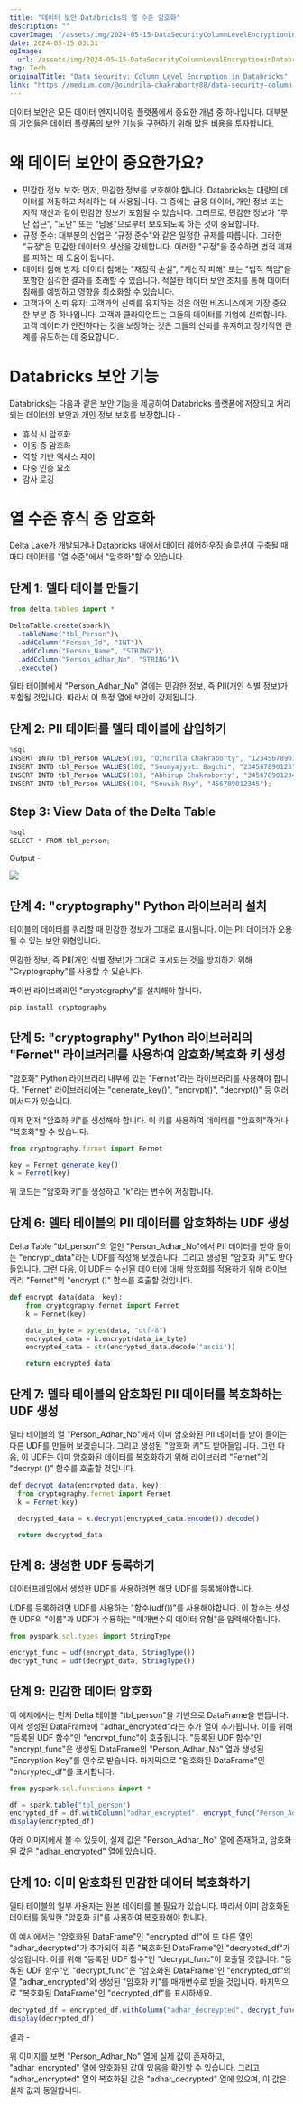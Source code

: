 ```yaml
---
title: "데이터 보안 Databricks의 열 수준 암호화"
description: ""
coverImage: "/assets/img/2024-05-15-DataSecurityColumnLevelEncryptioninDatabricks_0.png"
date: 2024-05-15 03:31
ogImage: 
  url: /assets/img/2024-05-15-DataSecurityColumnLevelEncryptioninDatabricks_0.png
tag: Tech
originalTitle: "Data Security: Column Level Encryption in Databricks"
link: "https://medium.com/@oindrila-chakraborty88/data-security-column-level-encryption-in-databricks-c8745740d759"
---
```



데이터 보안은 모든 데이터 엔지니어링 플랫폼에서 중요한 개념 중 하나입니다. 대부분의 기업들은 데이터 플랫폼의 보안 기능을 구현하기 위해 많은 비용을 투자합니다.

# 왜 데이터 보안이 중요한가요?

- 민감한 정보 보호: 먼저, 민감한 정보를 보호해야 합니다. Databricks는 대량의 데이터를 저장하고 처리하는 데 사용됩니다. 그 중에는 금융 데이터, 개인 정보 또는 지적 재산과 같이 민감한 정보가 포함될 수 있습니다. 그러므로, 민감한 정보가 "무단 접근", "도난" 또는 "남용"으로부터 보호되도록 하는 것이 중요합니다.
- 규정 준수: 대부분의 산업은 "규정 준수"와 같은 일정한 규제를 따릅니다. 그러한 "규정"은 민감한 데이터의 생산을 강제합니다. 이러한 "규정"을 준수하면 법적 제재를 피하는 데 도움이 됩니다.
- 데이터 침해 방지: 데이터 침해는 "재정적 손실", "계산적 피해" 또는 "법적 책임"을 포함한 심각한 결과를 초래할 수 있습니다. 적절한 데이터 보안 조치를 통해 데이터 침해를 예방하고 영향을 최소화할 수 있습니다.
- 고객과의 신뢰 유지: 고객과의 신뢰를 유지하는 것은 어떤 비즈니스에게 가장 중요한 부분 중 하나입니다. 고객과 클라이언트는 그들의 데이터를 기업에 신뢰합니다. 고객 데이터가 안전하다는 것을 보장하는 것은 그들의 신뢰를 유지하고 장기적인 관계를 유도하는 데 중요합니다.

# Databricks 보안 기능



Databricks는 다음과 같은 보안 기능을 제공하여 Databricks 플랫폼에 저장되고 처리되는 데이터의 보안과 개인 정보 보호를 보장합니다 -

- 휴식 시 암호화
- 이동 중 암호화
- 역할 기반 액세스 제어
- 다중 인증 요소
- 감사 로깅

# 열 수준 휴식 중 암호화

Delta Lake가 개발되거나 Databricks 내에서 데이터 웨어하우징 솔루션이 구축될 때마다 데이터를 "열 수준"에서 "암호화"할 수 있습니다.



## 단계 1: 델타 테이블 만들기

```js
from delta.tables import *

DeltaTable.create(spark)\
  .tableName("tbl_Person")\
  .addColumn("Person_Id", "INT")\
  .addColumn("Person_Name", "STRING")\
  .addColumn("Person_Adhar_No", "STRING")\
  .execute()
```

델타 테이블에서 "Person_Adhar_No" 열에는 민감한 정보, 즉 PII(개인 식별 정보)가 포함될 것입니다. 따라서 이 특정 열에 보안이 강제됩니다.

## 단계 2: PII 데이터를 델타 테이블에 삽입하기



```js
%sql
INSERT INTO tbl_Person VALUES(101, "Oindrila Chakraborty", "123456789012");
INSERT INTO tbl_Person VALUES(102, "Soumyajyoti Bagchi", "234567890123");
INSERT INTO tbl_Person VALUES(103, "Abhirup Chakraborty", "345678901234");
INSERT INTO tbl_Person VALUES(104, "Souvik Roy", "456789012345");
```

## Step 3: View Data of the Delta Table

```js
%sql
SELECT * FROM tbl_person;
```

Output -



<img src="/assets/img/2024-05-15-DataSecurityColumnLevelEncryptioninDatabricks_0.png" />

## 단계 4: "cryptography" Python 라이브러리 설치

테이블의 데이터를 쿼리할 때 민감한 정보가 그대로 표시됩니다. 이는 PII 데이터가 오용될 수 있는 보안 위협입니다.

민감한 정보, 즉 PII(개인 식별 정보)가 그대로 표시되는 것을 방지하기 위해 "Cryptography"를 사용할 수 있습니다.



파이썬 라이브러리인 "cryptography"를 설치해야 합니다.

```js
pip install cryptography
```

## 단계 5: "cryptography" Python 라이브러리의 "Fernet" 라이브러리를 사용하여 암호화/복호화 키 생성

"암호화" Python 라이브러리 내부에 있는 "Fernet"라는 라이브러리를 사용해야 합니다. 
"Fernet" 라이브러리에는 "generate_key()", "encrypt()", "decrypt()" 등 여러 메서드가 있습니다.



이제 먼저 "암호화 키"를 생성해야 합니다. 이 키를 사용하여 데이터를 "암호화"하거나 "복호화"할 수 있습니다.

```js
from cryptography.fernet import Fernet

key = Fernet.generate_key()
k = Fernet(key)
```

위 코드는 "암호화 키"를 생성하고 "k"라는 변수에 저장합니다.

## 단계 6: 델타 테이블의 PII 데이터를 암호화하는 UDF 생성



Delta Table "tbl_person"의 열인 "Person_Adhar_No"에서 PII 데이터를 받아 들이는 "encrypt_data"라는 UDF를 작성해 보겠습니다. 그리고 생성된 "암호화 키"도 받아들입니다. 그런 다음, 이 UDF는 수신된 데이터에 대해 암호화를 적용하기 위해 라이브러리 "Fernet"의 "encrypt ()" 함수를 호출할 것입니다.

```python
def encrypt_data(data, key):
    from cryptography.fernet import Fernet
    k = Fernet(key)

    data_in_byte = bytes(data, "utf-8")
    encrypted_data = k.encrypt(data_in_byte)
    encrypted_data = str(encrypted_data.decode("ascii"))

    return encrypted_data
```

## 단계 7: 델타 테이블의 암호화된 PII 데이터를 복호화하는 UDF 생성

델타 테이블의 열 "Person_Adhar_No"에서 이미 암호화된 PII 데이터를 받아 들이는 다른 UDF를 만들어 보겠습니다. 그리고 생성된 "암호화 키"도 받아들입니다. 그런 다음, 이 UDF는 이미 암호화된 데이터를 복호화하기 위해 라이브러리 "Fernet"의 "decrypt ()" 함수를 호출할 것입니다.




```js
def decrypt_data(encrypted_data, key):
  from cryptography.fernet import Fernet
  k = Fernet(key)

  decrypted_data = k.decrypt(encrypted_data.encode()).decode()

  return decrypted_data
```

## 단계 8: 생성한 UDF 등록하기

데이터프레임에서 생성한 UDF를 사용하려면 해당 UDF를 등록해야합니다.

UDF를 등록하려면 UDF를 사용하는 "함수(udf())"를 사용해야합니다. 이 함수는 생성한 UDF의 "이름"과 UDF가 수용하는 "매개변수의 데이터 유형"을 입력해야합니다.



```js
from pyspark.sql.types import StringType

encrypt_func = udf(encrypt_data, StringType())
decrypt_func = udf(decrypt_data, StringType())
```

## 단계 9: 민감한 데이터 암호화

이 예제에서는 먼저 Delta 테이블 "tbl_person"을 기반으로 DataFrame을 만듭니다.
이제 생성된 DataFrame에 "adhar_encrypted"라는 추가 열이 추가됩니다. 이를 위해 "등록된 UDF 함수"인 "encrypt_func"이 호출됩니다.
"등록된 UDF 함수"인 "encrypt_func"은 생성된 DataFrame의 "Person_Adhar_No" 열과 생성된 "Encryption Key"를 인수로 받습니다.
마지막으로 "암호화된 DataFrame"인 "encrypted_df"를 표시합니다.

```js
from pyspark.sql.functions import *

df = spark.table("tbl_person")
encrypted_df = df.withColumn("adhar_encrypted", encrypt_func("Person_Adhar_No", lit(key)))
display(encrypted_df)
```



아래 이미지에서 볼 수 있듯이, 실제 값은 "Person_Adhar_No" 열에 존재하고, 암호화된 값은 "adhar_encrypted" 열에 있습니다.

## 단계 10: 이미 암호화된 민감한 데이터 복호화하기



델타 테이블의 일부 사용자는 원본 데이터를 볼 필요가 있습니다. 따라서 이미 암호화된 데이터를 동일한 "암호화 키"를 사용하여 복호화해야 합니다.

이 예시에서는 "암호화된 DataFrame"인 "encrypted_df"에 또 다른 열인 "adhar_decrypted"가 추가되어 최종 "복호화된 DataFrame"인 "decrypted_df"가 생성됩니다. 이를 위해 "등록된 UDF 함수"인 "decrypt_func"이 호출될 것입니다. "등록된 UDF 함수"인 "decrypt_func"은 "암호화된 DataFrame"인 "encrypted_df"의 열 "adhar_encrypted"와 생성된 "암호화 키"를 매개변수로 받을 것입니다. 마지막으로 "복호화된 DataFrame"인 "decrypted_df"를 표시하세요.

```js
decrypted_df = encrypted_df.withColumn("adhar_decreypted", decrypt_func("adhar_encrypted", lit(key)))
display(decrypted_df)
```

결과 -



위 이미지를 보면 "Person_Adhar_No" 열에 실제 값이 존재하고, "adhar_encrypted" 열에 암호화된 값이 있음을 확인할 수 있습니다. 그리고 "adhar_encrypted" 열의 복호화된 값은 "adhar_decrypted" 열에 있으며, 이 값은 실제 값과 동일합니다.